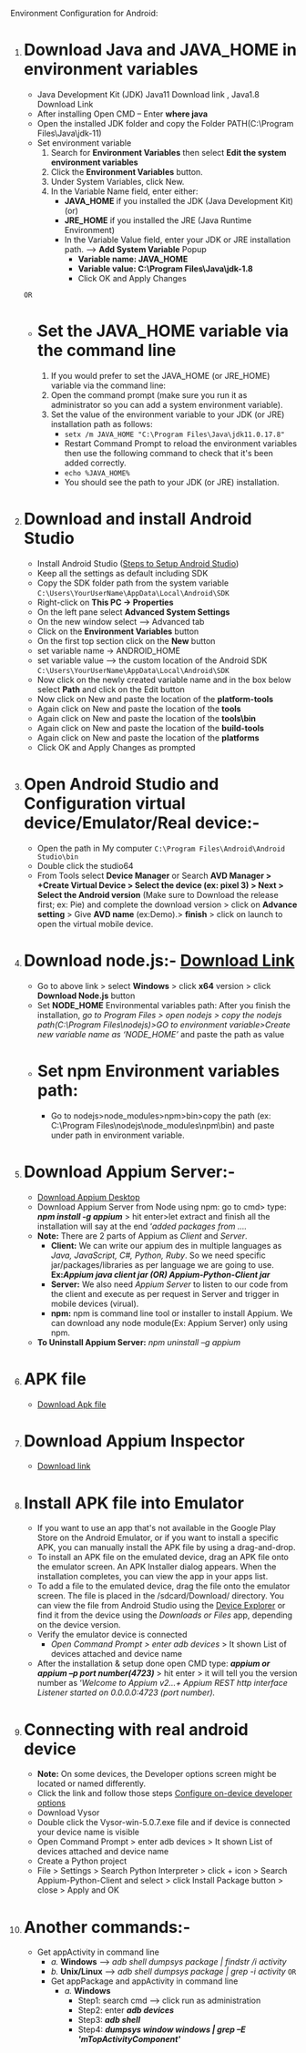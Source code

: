 Environment Configuration for Android:

1. # Download Java and JAVA_HOME in environment variables
    - Java Development Kit (JDK) Java11 Download link , Java1.8 Download Link 
    - After installing Open CMD – Enter **where java**
    - Open the installed JDK folder and copy the Folder PATH(C:\Program Files\Java\jdk-11) 
    - Set environment variable 
      1. Search for **Environment Variables** then select **Edit the system environment variables** 
      2. Click the **Environment Variables** button. 
      3. Under System Variables, click New. 
      4. In the Variable Name field, enter either: 
         - **JAVA_HOME** if you installed the JDK (Java Development Kit)
           (or)
         - **JRE_HOME** if you installed the JRE (Java Runtime Environment) 
         - In the Variable Value field, enter your JDK or JRE installation path. 
           --> **Add System Variable** Popup
             - **Variable name: JAVA_HOME**
             - **Variable value: C:\Program Files\Java\jdk-1.8**
             - Click OK and Apply Changes 

    ```OR```

    - # Set the JAVA_HOME variable via the command line 
       1. If you would prefer to set the JAVA_HOME (or JRE_HOME) variable via the command line: 
       2. Open the command prompt (make sure you run it as administrator so you can add a system environment variable). 
       3. Set the value of the environment variable to your JDK (or JRE) installation path as follows: 
          - ```setx /m JAVA_HOME "C:\Program Files\Java\jdk11.0.17.8"```
          - Restart Command Prompt to reload the environment variables then use the following command to check that it's been added correctly.  
          - ```echo %JAVA_HOME%```
          - You should see the path to your JDK (or JRE) installation.  

2. # Download and install Android Studio 
   - Install Android Studio ([Steps to Setup Android Studio](https://developer.android.com/studio/install#windows)) 
   - Keep all the settings as default including SDK 
   - Copy the SDK folder path from the system variable ```C:\Users\YourUserName\AppData\Local\Android\SDK```
   - Right-click on **This PC -> Properties** 
   - On the left pane select **Advanced System Settings**
   - On the new window select 
        --> Advanced tab 
   - Click on the **Environment Variables** button 
   - On the first top section click on the **New** button 
   - set variable name -> ANDROID_HOME 
   - set variable value 
        --> the custom location of the Android SDK ```C:\Users\YourUserName\AppData\Local\Android\SDK``` 
   - Now click on the newly created variable name and in the box below select **Path** and click on the Edit button 
   - Now click on New and paste the location of the **platform-tools** 
   - Again click on New and paste the location of the **tools**  
   - Again click on New and paste the location of the **tools\bin** 
   - Again click on New and paste the location of the **build-tools**
   - Again click on New and paste the location of the **platforms** 
   - Click OK and Apply Changes as prompted 

3. # Open Android Studio and Configuration virtual device/Emulator/Real device:-
   - Open the path in My computer ```C:\Program Files\Android\Android Studio\bin``` 
   - Double click the studio64 
   - From Tools select **Device Manager** or Search **AVD Manager > +Create Virtual Device > Select the device (ex: pixel 3) > Next > Select the Android version** (Make sure to Download the release first; ex: Pie) and complete the download version > click on **Advance setting** > Give **AVD name** (ex:Demo).> **finish** >  click on launch to open the virtual mobile device. 
   
4. # Download node.js:- [Download Link](https://nodejs.org/en/download/prebuilt-installer) 
   - Go to above link > select **Windows** > click **x64** version > click **Download Node.js** button 
   - Set **NODE_HOME** Environmental variables path: After you finish the installation, _go to Program Files > open nodejs > copy the nodejs path(C:\Program Files\nodejs)>GO to environment variable>Create new variable name as ‘NODE_HOME’_ and paste the path as value  
   - # Set npm Environment variables path:  
      -    Go to nodejs>node_modules>npm>bin>copy the path (ex: C:\Program Files\nodejs\node_modules\npm\bin) and paste under path in environment variable. 

5. # Download Appium Server:-
   - [Download Appium Desktop](https://github.com/appium/appium-desktop/releases) 
   - Download Appium Server from Node using npm: go to cmd> type: **_npm install -g appium_** > hit enter>let extract and finish all the installation will say at the end ‘_added packages from …._ 
   - **Note:** There are 2 parts of Appium as _Client_ and _Server_. 
       - **Client:** We can write our appium des in multiple languages as _Java, JavaScript, C#, Python, Ruby_. So we need specific jar/packages/libraries as per language we are going to use. **Ex:_Appium java client jar (OR) Appium-Python-Client jar_** 
       - **Server:** We also need _Appium Server_ to listen to our code from the client and execute as per request in Server and trigger in mobile devices (virual). 
       - **npm:** npm is command line tool or installer to install Appium. We can download any node module(Ex: Appium Server) only using npm. 
   - **To Uninstall Appium Server:** _npm uninstall –g appium_ 

6. # APK file
    - [Download Apk file](https://windows.apkpure.com/) 

7. # Download Appium Inspector 
    - [Download link](https://github.com/appium/appium-inspector/releases) 

8. # Install APK file into Emulator 
   - If you want to use an app that's not available in the Google Play Store on the Android Emulator, or if you want to install a specific APK, you can manually install the APK file by using a drag-and-drop. 
   - To install an APK file on the emulated device, drag an APK file onto the emulator screen. An APK Installer dialog appears. When the installation completes, you can view the app in your apps list. 
   - To add a file to the emulated device, drag the file onto the emulator screen. The file is placed in the /sdcard/Download/ directory. You can view the file from Android Studio using the [Device Explorer](https://developer.android.com/studio/debug/device-file-explorer) or find it from the device using the _Downloads or Files_ app, depending on the device version. 
   - Verify the emulator device is connected 
       - _Open Command Prompt > enter adb devices_ > It shown List of devices attached and device name
   - After the installation & setup done  open CMD type: **_appium or appium –p port number(4723)_** > hit enter > it will tell you the version number as ‘_Welcome to Appium v2…+ Appium REST http interface Listener started on 0.0.0.0:4723 (port number)._ 

9. # Connecting with real android device 
    - **Note:** On some devices, the Developer options screen might be located or named differently.
    - Click the  link and follow those steps [Configure on-device developer options](https://developer.android.com/studio/debug/dev-options#enable)
    - Download Vysor
    - Double click the Vysor-win-5.0.7.exe file and if device is connected your device name is visible 
    - Open Command Prompt > enter adb devices > It shown List of devices attached and device name 
    - Create a Python project 
    - File > Settings > Search Python Interpreter > click + icon > Search Appium-Python-Client and select > click Install Package button > close > Apply and OK 

10. # Another commands:- 
    - Get appActivity in command line 
       - _a._ **Windows** --> _adb shell dumpsys package <packageName> | findstr /i activity_ 
       - _b._ **Unix/Linux** --> _adb shell dumpsys package <packageName> | grep -i activity_ 
    ```OR```
      - Get appPackage and appActivity in command line 
         - _a._ **Windows**
            - Step1: search cmd --> click run as administration 
            - Step2: enter _**adb devices**_ 
            - Step3: _**adb shell**_ 
            - Step4: _**dumpsys window windows | grep –E 'mTopActivityComponent'**_ 

 
